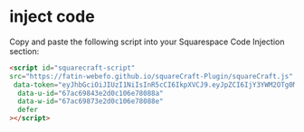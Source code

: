 <h1>inject code</h1>

Copy and paste the following script into your Squarespace Code Injection section:  

```html
<script id="squarecraft-script"
src="https://fatin-webefo.github.io/squareCraft-Plugin/squareCraft.js"
 data-token="eyJhbGciOiJIUzI1NiIsInR5cCI6IkpXVCJ9.eyJpZCI6IjY3YWM2OTg0M2UyZDBjMTA2ZTc4MDg4YSIsImVtYWlsIjoiamFtZXNAZ21haWwuY29tIiwidmVyaWZpZWQiOmZhbHNlLCJpYXQiOjE3MzkzNTI0NTQsImV4cCI6MTc0MTk0NDQ1NH0.WhFo_SGGVHaWpXGr5w3Mexh7b9g-Uj16-WCQQKZWUQU"
  data-u-id="67ac69843e2d0c106e78088a"
  data-w-id="67ac69873e2d0c106e78088e"
  defer
></script>
```